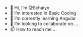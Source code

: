 - 👋 Hi, I’m @Schaiyo
- 👀 I’m interested in Basic Coding
- 🌱 I’m currently learning Angular
- 💞️ I’m looking to collaborate on ...
- 📫 How to reach me ...

<!---
Schaiyo/Schaiyo is a ✨ special ✨ repository because its `README.md` (this file) appears on your GitHub profile.
You can click the Preview link to take a look at your changes.
--->
